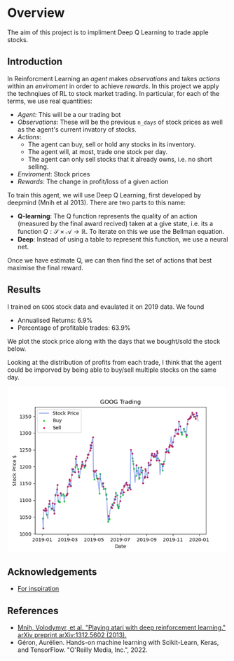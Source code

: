 # Overview

The aim of this project is to impliment Deep Q Learning to trade apple stocks. 

## Introduction

In Reinforcment Learning an *agent* makes *observations* and takes *actions* within an *enviroment* in order to achieve *rewards*. In this project we apply the technqiues of RL to stock market trading. In particular, for each of the terms, we use real quantities:

- *Agent*: This will be a our trading bot
- *Observations*: These will be the previous `n_days` of stock prices as well as the agent's current invatory of stocks.
- *Actions*: 
	- The agent can buy, sell or hold any stocks in its inventory. 
	- The agent will, at most, trade one stock per day.
	- The agent can only sell stocks that it already owns, i.e. no short selling. 
- *Enviroment*: Stock prices 
- *Rewards*: The change in profit/loss of a given action 

To train this agent, we will use Deep Q Learning, first developed by deepmind (Mnih et al 2013). There are two parts to this name:

- **Q-learning**: The Q function represents the quality of an action (measured by the final award recived) taken at a give state, i.e. its a function $Q:\mathcal{S}\times \mathcal {A}\to \mathbb{R}$. To iterate on this we use the Bellman equation. 
- **Deep**: Instead of using a table to represent this function, we use a neural net.

Once we have estimate Q, we can then find the set of actions that best maximise the final reward.  


## Results

I trained on `GOOG` stock data and evaulated it on 2019 data. We found 
- Annualised Returns: 6.9%
- Percentage of profitable trades: 63.9%

We plot the stock price along with the days that we bought/sold the stock below. 

Looking at the distribution of profits from each trade, I think that the agent could be imporved by being able to buy/sell multiple stocks on the same day.

![Google Stock Trading episode](figures/GOOG_trading.png)


## Acknowledgements

- [For inspiration](https://github.com/pskrunner14/trading-bot)

## References

- [Mnih, Volodymyr, et al. "Playing atari with deep reinforcement learning." arXiv preprint arXiv:1312.5602 (2013).](https://arxiv.org/abs/1312.5602)
- Géron, Aurélien. Hands-on machine learning with Scikit-Learn, Keras, and TensorFlow. "O'Reilly Media, Inc.", 2022. 